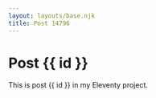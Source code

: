 ```yaml
---
layout: layouts/base.njk
title: Post 14796
---
```


# Post {{ id }}

This is post {{ id }} in my Eleventy project.
